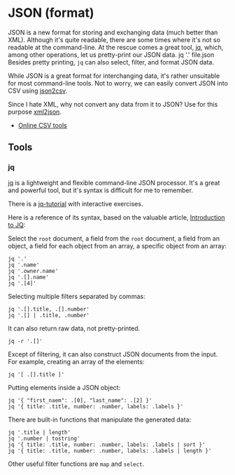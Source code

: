 JSON (format)
=============

JSON is a new format for storing and exchanging data (much better than XML).
Although it's quite readable, there are some times where it's not so
readable at the command-line.  At the rescue comes a great tool,
[jq](http://stedolan.github.io/jq/), which, among other operations, let us
pretty-print our JSON data.
    jq '.' file.json
Besides pretty printing, `jq` can also select, filter, and format JSON data.

While JSON is a great format for interchanging data, it's rather unsuitable for
most command-line tools. Not to worry, we can easily convert JSON into CSV
using [json2csv](https://github.com/jehiah/json2csv).

Since I hate XML, why not convert any data from it to JSON?
Use for this purpose [xml2json](https://github.com/parmentf/xml2json).


 - [Online CSV tools](https://onlinecsvtools.com/)


Tools
-----

### jq ###

[jq](https://stedolan.github.io/jq/) is a lightweight and flexible command-line
JSON processor.  It's a great and powerful tool, but it's syntax is difficult
for me to remember.

There is a [jq-tutorial](https://github.com/rjz/jq-tutorial) with interactive
exercises.

Here is a reference of its syntax, based on the valuable article,
[Introduction to JQ](https://earthly.dev/blog/jq-select/):

Select the `root` document, a field from the `root` document, a field from an
object, a field for each object from an array, a specific object from an array:

    jq '.'
    jq '.name'
    jq '.owner.name'
    jq '.[].name'
    jq '.[4]'

Selecting multiple filters separated by commas:

    jq '.[].title, .[].number'
    jq '.[] | .title, .number'

It can also return raw data, not pretty-printed.

    jq -r '.[]'

Except of filtering, it can also construct JSON documents from the input.
For example, creating an array of the elements:

    jq '[ .[].title ]'

Putting elements inside a JSON object:

    jq '{ "first_naem": .[0], "last_name": .[2] }'
    jq '{ title: .title, number: .number, labels: .labels }'

There are built-in functions that manipulate the generated data:

    jq '.title | length'
    jq '.number | tostring'
    jq '{ title: .title, number: .number, labels: .labels | sort }'
    jq '{ title: .title, number: .number, labels: .labels | length }'

Other useful filter functions are `map` and `select`.
